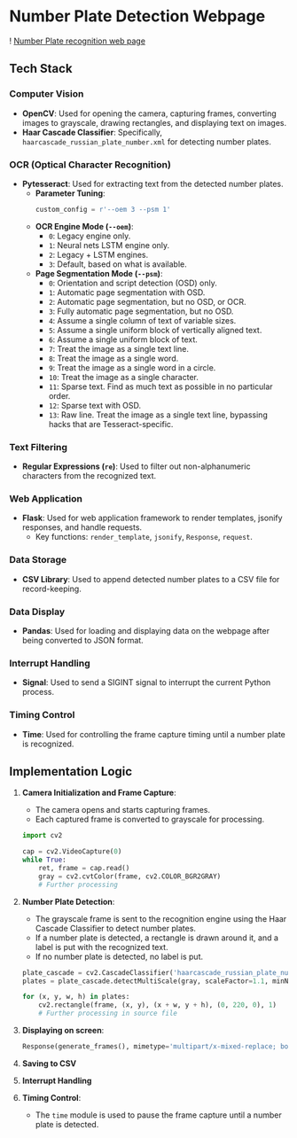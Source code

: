 # Number Plate Detection Webpage

! [Number Plate recognition web page](uploads/ANPR_screen.png)

## Tech Stack

### Computer Vision
- **OpenCV**: Used for opening the camera, capturing frames, converting images to grayscale, drawing rectangles, and displaying text on images.
- **Haar Cascade Classifier**: Specifically, `haarcascade_russian_plate_number.xml` for detecting number plates.

### OCR (Optical Character Recognition)
- **Pytesseract**: Used for extracting text from the detected number plates.
  - **Parameter Tuning**:
    ```python
    custom_config = r'--oem 3 --psm 1'
    ```
  - **OCR Engine Mode (`--oem`)**:
    - `0`: Legacy engine only.
    - `1`: Neural nets LSTM engine only.
    - `2`: Legacy + LSTM engines.
    - `3`: Default, based on what is available.
  - **Page Segmentation Mode (`--psm`)**:
    - `0`: Orientation and script detection (OSD) only.
    - `1`: Automatic page segmentation with OSD.
    - `2`: Automatic page segmentation, but no OSD, or OCR.
    - `3`: Fully automatic page segmentation, but no OSD.
    - `4`: Assume a single column of text of variable sizes.
    - `5`: Assume a single uniform block of vertically aligned text.
    - `6`: Assume a single uniform block of text.
    - `7`: Treat the image as a single text line.
    - `8`: Treat the image as a single word.
    - `9`: Treat the image as a single word in a circle.
    - `10`: Treat the image as a single character.
    - `11`: Sparse text. Find as much text as possible in no particular order.
    - `12`: Sparse text with OSD.
    - `13`: Raw line. Treat the image as a single text line, bypassing hacks that are Tesseract-specific.

### Text Filtering
- **Regular Expressions (`re`)**: Used to filter out non-alphanumeric characters from the recognized text.

### Web Application
- **Flask**: Used for web application framework to render templates, jsonify responses, and handle requests.
  - Key functions: `render_template`, `jsonify`, `Response`, `request`.

### Data Storage
- **CSV Library**: Used to append detected number plates to a CSV file for record-keeping.

### Data Display
- **Pandas**: Used for loading and displaying data on the webpage after being converted to JSON format.

### Interrupt Handling
- **Signal**: Used to send a SIGINT signal to interrupt the current Python process.

### Timing Control
- **Time**: Used for controlling the frame capture timing until a number plate is recognized.

## Implementation Logic

1. **Camera Initialization and Frame Capture**:
   - The camera opens and starts capturing frames.
   - Each captured frame is converted to grayscale for processing.

    ```python
    import cv2

    cap = cv2.VideoCapture(0)
    while True:
        ret, frame = cap.read()
        gray = cv2.cvtColor(frame, cv2.COLOR_BGR2GRAY)
        # Further processing
    ```

2. **Number Plate Detection**:
   - The grayscale frame is sent to the recognition engine using the Haar Cascade Classifier to detect number plates.
   - If a number plate is detected, a rectangle is drawn around it, and a label is put with the recognized text.
   - If no number plate is detected, no label is put.

    ```python
    plate_cascade = cv2.CascadeClassifier('haarcascade_russian_plate_number.xml')
    plates = plate_cascade.detectMultiScale(gray, scaleFactor=1.1, minNeighbors=4)

    for (x, y, w, h) in plates:
        cv2.rectangle(frame, (x, y), (x + w, y + h), (0, 220, 0), 1)
        # Further processing in source file

3. **Displaying on screen**:
    ```python
    Response(generate_frames(), mimetype='multipart/x-mixed-replace; boundary=frame')

4. **Saving to CSV**


5. **Interrupt Handling**

6. **Timing Control**:
   - The `time` module is used to pause the frame capture until a number plate is detected.